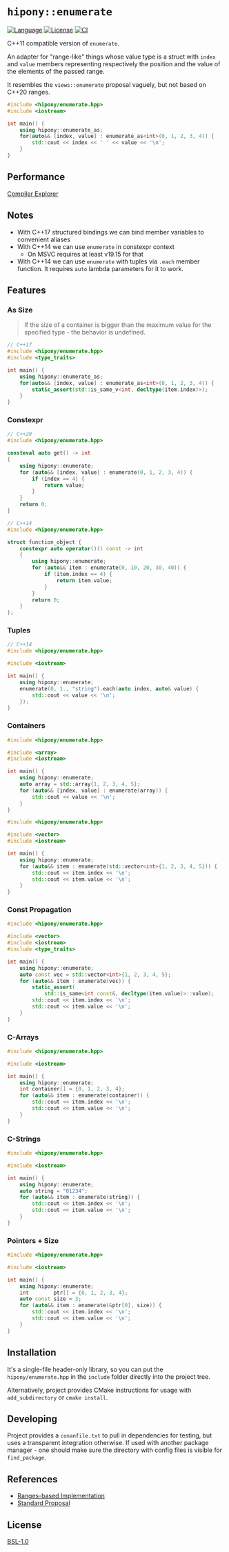 # `hipony::enumerate`

[![Language](https://img.shields.io/badge/C%2B%2B-11/14/17/20-blue.svg)](https://en.wikipedia.org/wiki/C%2B%2B#Standardization) [![License](https://img.shields.io/badge/license-BSL-blue.svg)](https://opensource.org/licenses/BSL-1.0) [![CI](https://github.com/hipony/enumerate/actions/workflows/ci.yaml/badge.svg)](https://github.com/hipony/enumerate/actions/workflows/ci.yaml)

C++11 compatible version of `enumerate`.

An adapter for "range-like" things whose value type is a struct with `index` and `value` members representing respectively the position and the value of the elements of the passed range.

It resembles the `views::enumerate` proposal vaguely, but not based on C++20 ranges.

```cpp
#include <hipony/enumerate.hpp>
#include <iostream>

int main() {
    using hipony::enumerate_as;
    for(auto&& [index, value] : enumerate_as<int>(0, 1, 2, 3, 4)) {
        std::cout << index << ' ' << value << '\n';
    }
}
```

## Performance

[Compiler Explorer](https://godbolt.org/z/TGM5Wfaeh)

## Notes

* With C++17 structured bindings we can bind member variables to convenient aliases
* With C++14 we can use `enumerate` in constexpr context
  * On MSVC requires at least v19.15 for that
* With C++14 we can use `enumerate` with tuples via `.each` member function. It requires `auto` lambda parameters for it to work.

## Features

### As Size

> If the size of a container is bigger than the maximum value for the specified type - the behavior is undefined.

```cpp
// C++17
#include <hipony/enumerate.hpp>
#include <type_traits>

int main() {
    using hipony::enumerate_as;
    for(auto&& [index, value] : enumerate_as<int>(0, 1, 2, 3, 4)) {
        static_assert(std::is_same_v<int, decltype(item.index)>);
    }
}
```

### Constexpr

```cpp
// C++20
#include <hipony/enumerate.hpp>

consteval auto get() -> int
{
    using hipony::enumerate;
    for (auto&& [index, value] : enumerate(0, 1, 2, 3, 4)) {
        if (index == 4) {
            return value;
        }
    }
    return 0;
}
```

```cpp
// C++14
#include <hipony/enumerate.hpp>

struct function_object {
    constexpr auto operator()() const -> int
    {
        using hipony::enumerate;
        for (auto&& item : enumerate(0, 10, 20, 30, 40)) {
            if (item.index == 4) {
                return item.value;
            }
        }
        return 0;
    }
};
```

### Tuples

```cpp
// C++14
#include <hipony/enumerate.hpp>

#include <iostream>

int main() {
    using hipony::enumerate;
    enumerate(0, 1., "string").each(auto index, auto& value) {
        std::cout << value << '\n';
    });
}
```

### Containers

```cpp
#include <hipony/enumerate.hpp>

#include <array>
#include <iostream>

int main() {
    using hipony::enumerate;
    auto array = std::array{1, 2, 3, 4, 5};
    for (auto&& [index, value] : enumerate(array)) {
        std::cout << value << '\n';
    }
}
```

```cpp
#include <hipony/enumerate.hpp>

#include <vector>
#include <iostream>

int main() {
    using hipony::enumerate;
    for (auto&& item : enumerate(std::vector<int>{1, 2, 3, 4, 5})) {
        std::cout << item.index << '\n';
        std::cout << item.value << '\n';
    }
}
```

### Const Propagation

```cpp
#include <hipony/enumerate.hpp>

#include <vector>
#include <iostream>
#include <type_traits>

int main() {
    using hipony::enumerate;
    auto const vec = std::vector<int>{1, 2, 3, 4, 5};
    for (auto&& item : enumerate(vec)) {
        static_assert(
            std::is_same<int const&, decltype(item.value)>::value);
        std::cout << item.index << '\n';
        std::cout << item.value << '\n';
    }
}
```

### C-Arrays

```cpp
#include <hipony/enumerate.hpp>

#include <iostream>

int main() {
    using hipony::enumerate;
    int container[] = {0, 1, 2, 3, 4};
    for (auto&& item : enumerate(container)) {
        std::cout << item.index << '\n';
        std::cout << item.value << '\n';
    }
}
```

### C-Strings

```cpp
#include <hipony/enumerate.hpp>

#include <iostream>

int main() {
    using hipony::enumerate;
    auto string = "01234";
    for (auto&& item : enumerate(string)) {
        std::cout << item.index << '\n';
        std::cout << item.value << '\n';
    }
}
```

### Pointers + Size

```cpp
#include <hipony/enumerate.hpp>

#include <iostream>

int main() {
    using hipony::enumerate;
    int        ptr[] = {0, 1, 2, 3, 4};
    auto const size = 3;
    for (auto&& item : enumerate(&ptr[0], size)) {
        std::cout << item.index << '\n';
        std::cout << item.value << '\n';
    }
}
```

## Installation

It's a single-file header-only library, so you can put the `hipony/enumerate.hpp` in the `include` folder directly into the project tree.

Alternatively, project provides CMake instructions for usage with `add_subdirectory` or `cmake install`.

## Developing

Project provides a `conanfile.txt` to pull in dependencies for testing, but uses a transparent integration otherwise. If used with another package manager - one should make sure the directory with config files is visible for `find_package`.

## References

* [Ranges-based Implementation](https://github.com/cor3ntin/rangesnext)
* [Standard Proposal](https://wg21.link/p2164)

## License

[BSL-1.0](./LICENSE)
